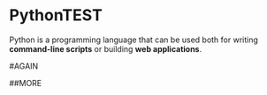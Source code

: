 # PythonTEST

Python is a programming language that can be used both for writing **command-line scripts** or building **web applications**.

#AGAIN



##MORE